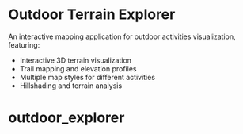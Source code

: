 # Outdoor Terrain Explorer

An interactive mapping application for outdoor activities visualization, featuring:
- Interactive 3D terrain visualization
- Trail mapping and elevation profiles
- Multiple map styles for different activities
- Hillshading and terrain analysis
# outdoor_explorer
